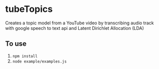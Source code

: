 # tubeTopics
Creates a topic model from a YouTube video by transcribing audio track with google speech to text api and Latent Dirichlet Allocation (LDA)

## To use
1. `npm install`
2. `node example/examples.js`
